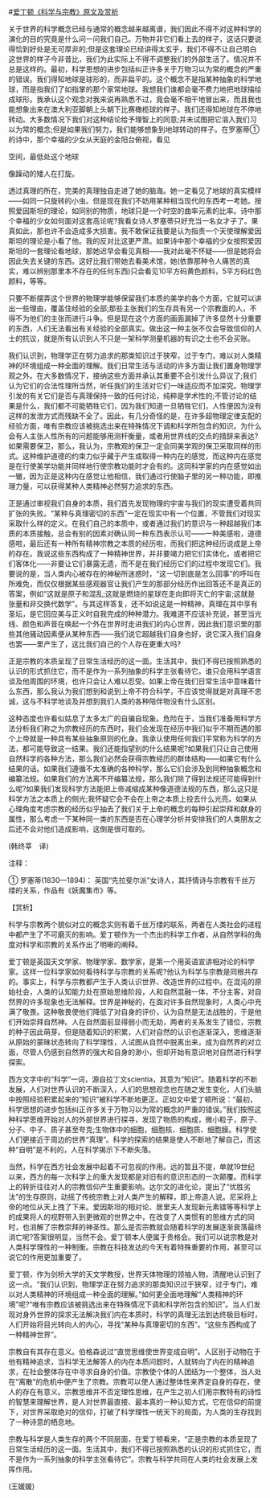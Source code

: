 #[爱丁顿《科学与宗教》原文及赏析](https://www.vrrw.net/wx/12521.html)

关于世界的科学概念已经与通常的概念越来越离谱，我们因此不得不对这种科学的演化的目的究竟是什么问一问我们自己。万物并非它们看上去的样子，这话只要说得恰到好处是无可厚非的;但是这套理论已经讲得太玄乎，我们不得不让自己明白这世界的样子今非昔比，我们为此实际上不得不调整我们的外部生活了。情况并不总是这样的。最初，科学思想的进步包括纠正许多关于万物习以为常的概念的严重的错误。我们得知地球是球形的，而非扁平的。这个概念不是指某种抽象的科学地球，而是指我们了如指掌的那个家常地球。我想我们谁都会毫不费力地把地球描绘成球形。我承认这个观念对我来说再熟悉不过，竟会毫不相干地冒出来，而且我也能想象出来在澳大利亚脚朝上头朝下比赛橄榄球的样子。我们还得知地球在不停地转动。大多数情况下我们对这种结论给予理智上的同意;并未试图把它溶入我们习以为常的概念;但是如果我们努力，我们能够想象到地球转动的样子。在罗塞蒂①的诗中，那个幸福的少女从天庭的金阳台俯视，看见

空间，最低处这个地球

像躁动的矮人在打旋。

透过真理的所在，完美的真理独自走进了她的脑海。她一定看见了地球的真实模样——如同一只旋转的小虫。但是现在我们不妨用某种相当现代的东西考一考她。按照爱因斯坦的理论，如同别的物质，地球只是一个时空的曲率元素的比率。诗中那个幸福的少女如何面对这套高论呢?我看女诗人罗塞蒂只好充当一名女才子了。果真如此，那也许不会造成多大损害。我不敢保证我要是认为指责一个天使理解爱因斯坦的理论是小看了他。我的反对比这更严肃。如果诗中那个幸福的少女按照爱因斯坦的一套理论看地球，那她迟早会看见真相——我对此毫不怀疑——但是她将会因此失去关键的东西。这好比我们带她去看美术馆，她(依靠那种令人痛苦的真实，难以辨别那里本不存在的任何东西)只会看见10平方码黄色颜料，5平方码红色颜料，等等。

只要不断摆弄这个世界的物理学能够保留我们本质的美学的各个方面，它就可以讲出一些理由，覆盖住经验的全部;那些主张我们的生存具有另一个宗教面的人，不得不为他们的主张而进行斗争。但是现在这个方面的画面漏掉了许多显然十分重要的东西，人们无法看出有关经验的全部真实。做出这一种主张不仅会导致信仰的人士的抗议，就是所有认识到人不只是一架科学测量机器的有识之士也不会买账。



我们认识到，物理学正在努力追求的那类知识过于狭窄，过于专门，难以对人类精神的环境组成一种全面的理解。我们日常生活与活动的许多方面让我们置身物理学观之外。在大多数情况下，接纳这些方面并承认其重要不会引发什么异议了;我们认为它们的合法性理所当然，听任我们的生活对它们一味适应而不加深究。物理学引发的有关它们是否与真理保持一致的任何讨论，纯粹是学术性的;不管讨论的结果是什么，我们都不可能牺牲它们，因为我们知道一旦牺牲它们，人性便因为没有这样的发泄方式而残缺不全了。因此，有几分奇怪的是，在许多超物理定律支配的经验方面，唯有宗教应该被挑选出来在特殊情况下调和科学所包含的知识。为什么会有人主张人性所有的问题能够用测杆衡量，或者用世界线的交点的措辞来表达?如果需要保卫，那么，我认为，宗教观的保卫一定会同美学观的保卫采取同样的形式。这种维护道德的约束力似乎藏于产生或取得一种内在的感觉，而这种内在感觉是在行使美学功能并同样地行使宗教功能时才会有的。这同科学家的内在感觉如出一辙，因为正是这种内在感觉让他相信，我们通过行使脑子里的另一种功能，即推理力量，可以获得某种人类精神必然努力追求的东西。

正是通过审视我们自身的本质，我们首先发现物理的宇宙与我们的现实遭受着共同扩张的失败。“某种与真理密切的东西”一定在现实中有一个位置，不管我们对现实采取什么样的定义。在我们自己的本质中，或者通过我们的意识与一种超越我们本质的本质接触，总会有别的因素对确认同一种东西表示认可——一种美感啦，道德感啦，最后还有一种所有精神宗教之本质的经历啦，而我们把这种经历说成是上帝的存在。我说这些东西构成了一种精神世界，并非要竭力把它们实体化，或者把它们客体化——非要让它们暴露无遗，而不是在我们经历它们的过程中发现它们。我要说的是，当人类内心被存在的神秘所迷惑时，“这一切到底是怎么回事”的呼叫在所难免，而仅仅根据某些感观器官让我们产生的那部分经历作出回答还不是真正的答案，例如“这就是原子和混乱;这就是燃烧的星球在走向即将灭亡的宇宙;这就是张量和非交换代数学”。与其这样答复，还不如说这是一种精神，真理在其中享有圣坛，是它回应美与正义时自我完成的种种潜力。我难道不应该补充说，甚至当光线、颜色和声音在唤起一个外在世界时走进我们的内心世界，因此我们意识里的那些其他骚动因素便从某种东西——我们说它超越我们自身也好，说它深入我们自身也罢——里产生了，这比我们自己的个人存在更重大吗?

正是宗教的本质呈现了日常生活经历的这一面。生活其中，我们不得已按照熟悉的认识的形式抓住它，而不是作为一系列抽象的科学主张看待它。谁只会用科学语言谈及他周围的环境，也许只会让人难以忍受。如果上帝在我们日常生活中意味着什么东西，那么我认为我们想到和说到上帝不符合科学，不应该觉得就是对真理不忠诚，这与不科学地谈及并想到我们人类的各种陪伴物没有什么区别。

这种态度也许看似姑息了太多太广的自骗自现象。危险在于，当我们准备用科学方法分析我们称之为宗教经历的东西时，我们会发现在经历中我们似乎不期而遇的那个上帝就是一种具有某些抽象原则的化身。我承认使用任何我们平常称为科学的方法，都可能导致这一结果。我们还能指望别的什么结果呢?如果我们只让自己使用自然科学的各种方法，那么我们必然会获得宗教经历的群体结构——如果它有什么结果的话。如果我们遵循不太准确的各种科学，那么它们会涉及到同种抽象概念和编纂法规。如果我们的方法离不开编纂法规，那么我们除了得到法规还可能得到什么呢?如果我们发现科学方法能把上帝减缩成某种像道德法规的东西，那么这只是科学方法之本质上的侧光;我怀疑它会不会在上帝之本质上投去什么光亮。如果从心理角度考虑宗教的经历似乎抽去了我们关于上帝的概念的每种引起崇拜和献身的属性，那么考虑一下某种同一类的东西是否在心理学分析并安排我们的人类朋友之后还不会对他们造成影响，这倒是很可取的。

(韩终莘　译)

注释：

① 罗塞蒂(1830—1894)： 英国“先拉斐尔派”女诗人，其抒情诗与宗教有千丝万缕的关系，作品有《妖魔集市》等。

【赏析】

科学与宗教两个貌似对立的概念实则有着千丝万缕的联系，两者在人类社会的进程中都产生了不可磨灭的影响。爱丁顿作为一个杰出的科学工作者，从自然学科的角度对科学和宗教的关系作出了明晰的阐释。

爱丁顿是英国天文学家、物理学家、数学家，是第一个用英语宣讲相对论的科学家。这样一位科学家如何看待科学与宗教的关系呢?他认为科学与宗教是同根共存的。事实上，科学与宗教都产生于人类认识世界、改造世界的过程中。在混沌的原始社会，人类的认知能力处在原始思维阶段，人和自然混融一体，不分主客，对自然界的许多现象也无法解释。世界是神秘的，在面对许多自然现象时，人类心中充满了敬畏。这种敬畏使他们降低了对自身的评价，认为自然是无法战胜的，于是他们开始崇拜自然神。人在自然面前显得弱小而无助，两者的关系发生了错位，宗教的种子因此萌芽。但是随着知识的积累，人们对自然的认识也逐渐深入，思维逐渐从原始的蒙昧状态转向了科学理性，人试图从自然中脱离出来，成为自然界的对立面，尽管人仍感到自然界的强大和自身的渺小，但却开始有意识地对自然进行科学探索。

西方文字中的“科学”一词，源自拉丁文scientia，其意为“知识”。随着科学的不断发展，人们对世界认识的不断深入，人们的思想观念也在随之发生变化，人们头脑中按照经验积累起来的“知识”被科学不断地更正。正如文中爱丁顿所说：“最初，科学思想的进步包括纠正许多关于万物习以为常的概念的严重的错误。”我们按照这种科学思维开始对人的外部世界进行探寻，发现了物质的构成，微小粒子，原子、分子、中子、质子甚至夸克;生物体中的细胞，细胞核、细胞质、细胞膜。科学使人们更接近于周边的世界“真理”。科学的探索的结果是使人不断地了解自己，而这种“自明”是不利的，人在科学揭示下不断失落。

当然，科学在西方社会发展中起着不可忽视的作用。远的暂且不提，单就19世纪以来，西方的每一次科学上的重大发现都是对旧有的意识形态的一次颠覆。而科学上的转折往往对人的宗教信仰产生重要影响。达尔文的进化论，提出了“优胜劣汰”的生存原则，动摇了传统宗教上对人类产生的解释，即上帝造人说。尼采将上帝的地位从天上拽了下来。爱因斯坦的相对论、居里夫人发现新元素镭等等科学上的成果将人的视野带入到更微观的世界之中，在改变了人类惯有的思维方式的同时，也消解了宗教崇拜的神圣性。那么是否宗教就会随着科学的发展逐渐衰落最终消亡呢?答案很明显，当然不会。爱丁顿本人便属于贵格会。我们可以说宗教是对人类科学理性的一种制衡。宗教在科技发达的今天有着特殊重要的作用，甚至可以说它的作用更加重要了。

爱丁顿，作为剑桥大学的天文学教授，世界天体物理的领袖人物，清醒地认识到了这一点。“我们认识到，物理学正在努力追求的那类知识过于狭窄，过于专门，难以对人类精神的环境组成一种全面的理解。”如何更全面地理解“人类精神的环境”呢?“唯有宗教应该被挑选出来在特殊情况下调和科学所包含的知识”。当人们发现对身外世界的探求无法解决我们内在本质时，科学的真理无法到达终极目标时，人们开始将目光转向人的内心，寻找“某种与真理密切的东西”。“这些东西构成了一种精神世界”。

宗教自有其存在意义。伯格森说过“直觉思维使世界变成自明”。人区别于动物在于他有精神追求，当科学无法解答人的内在本质问题时，人就转向了内在的精神追求，在社会整体存在中寻求自身的价值。宗教使个体的人团结为一个整体，当人处在“离散”的危机中便产生了宗教。宗教可以使人通过整体性来界定自身的存在，使人的存在有意义。宗教思维并不否定理性思维，在产生之初人们用宗教特有的诗性的智慧来理解世界，是人对世界最直接、最本真的一种认知方式，它在信仰的前提下，对世界采取绝对的信仰，打破了科学理性一统天下的局面，为人类的生存找到了一种诗意的栖息地。

宗教与科学是人类生存的两个不同层面，在爱丁顿看来，“正是宗教的本质呈现了日常生活经历的这一面。生活其中，我们不得已按照熟悉的认识的形式抓住它，而不是作为一系列抽象的科学主张看待它”。宗教与科学共同在人类的社会发展上发挥作用。

(王媛媛)

